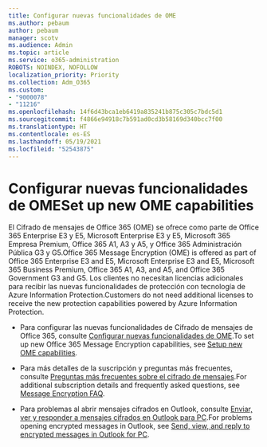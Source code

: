 ```yaml
---
title: Configurar nuevas funcionalidades de OME
ms.author: pebaum
author: pebaum
manager: scotv
ms.audience: Admin
ms.topic: article
ms.service: o365-administration
ROBOTS: NOINDEX, NOFOLLOW
localization_priority: Priority
ms.collection: Adm_O365
ms.custom:
- "9000078"
- "11216"
ms.openlocfilehash: 14f6d43bca1eb6419a835241b875c305c7bdc5d1
ms.sourcegitcommit: f4866e94918c7b591ad0cd3b58169d340bcc7f00
ms.translationtype: HT
ms.contentlocale: es-ES
ms.lasthandoff: 05/19/2021
ms.locfileid: "52543875"
---
```

# <a name="set-up-new-ome-capabilities"></a><span data-ttu-id="40c64-102">Configurar nuevas funcionalidades de OME</span><span class="sxs-lookup"><span data-stu-id="40c64-102">Set up new OME capabilities</span></span>

<span data-ttu-id="40c64-103">El Cifrado de mensajes de Office 365 (OME) se ofrece como parte de Office 365 Enterprise E3 y E5, Microsoft Enterprise E3 y E5, Microsoft 365 Empresa Premium, Office 365 A1, A3 y A5, y Office 365 Administración Pública G3 y G5.</span><span class="sxs-lookup"><span data-stu-id="40c64-103">Office 365 Message Encryption (OME) is offered as part of Office 365 Enterprise E3 and E5, Microsoft Enterprise E3 and E5, Microsoft 365 Business Premium, Office 365 A1, A3, and A5, and Office 365 Government G3 and G5.</span></span> <span data-ttu-id="40c64-104">Los clientes no necesitan licencias adicionales para recibir las nuevas funcionalidades de protección con tecnología de Azure Information Protection.</span><span class="sxs-lookup"><span data-stu-id="40c64-104">Customers do not need additional licenses to receive the new protection capabilities powered by Azure Information Protection.</span></span> 

- <span data-ttu-id="40c64-105">Para configurar las nuevas funcionalidades de Cifrado de mensajes de Office 365, consulte [Configurar nuevas funcionalidades de OME](/microsoft-365/compliance/set-up-new-message-encryption-capabilities).</span><span class="sxs-lookup"><span data-stu-id="40c64-105">To set up new Office 365 Message Encryption capabilities, see [Setup new OME capabilities](/microsoft-365/compliance/set-up-new-message-encryption-capabilities).</span></span>

- <span data-ttu-id="40c64-106">Para más detalles de la suscripción y preguntas más frecuentes, consulte [Preguntas más frecuentes sobre el cifrado de mensajes](/microsoft-365/compliance/ome-faq#what-subscriptions-do-i-need-to-use-the-new-ome-capabilities-).</span><span class="sxs-lookup"><span data-stu-id="40c64-106">For additional subscription details and frequently asked questions, see [Message Encryption FAQ](/microsoft-365/compliance/ome-faq#what-subscriptions-do-i-need-to-use-the-new-ome-capabilities-).</span></span>

- <span data-ttu-id="40c64-107">Para problemas al abrir mensajes cifrados en Outlook, consulte [Enviar, ver y responder a mensajes cifrados en Outlook para PC](https://support.microsoft.com/en-us/topic/send-view-and-reply-to-encrypted-messages-in-outlook-for-pc-eaa43495-9bbb-4fca-922a-df90dee51980?ui=en-us&rs=en-us&ad=us).</span><span class="sxs-lookup"><span data-stu-id="40c64-107">For problems opening encrypted messages in Outlook, see [Send, view, and reply to encrypted messages in Outlook for PC](https://support.microsoft.com/en-us/topic/send-view-and-reply-to-encrypted-messages-in-outlook-for-pc-eaa43495-9bbb-4fca-922a-df90dee51980?ui=en-us&rs=en-us&ad=us).</span></span>